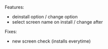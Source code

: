 Features:
- deinstall option / change option
- select screen name on install / change after

Fixes:
- new screen check (installs everytime)
